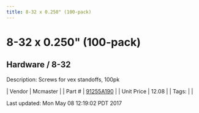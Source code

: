 ```yaml
---
title: 8-32 x 0.250" (100-pack)
---
```


# 8-32 x 0.250" (100-pack)
## Hardware / 8-32
Description: 	Screws for vex standoffs, 100pk 

| Vendor | Mcmaster | 
| Part # | [91255A190](https://www.mcmaster.com/#91255A190) | 
| Unit Price | 12.08 | 
| Tags: |  | 

Last updated: Mon May 08 12:19:02 PDT 2017